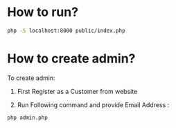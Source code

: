 # How to run?
```bash
php -S localhost:8000 public/index.php
```
# How to create admin?
To create admin:

  1. First Register as a Customer from website  

  2. Run Following command and provide Email Address :

```bash
php admin.php
```